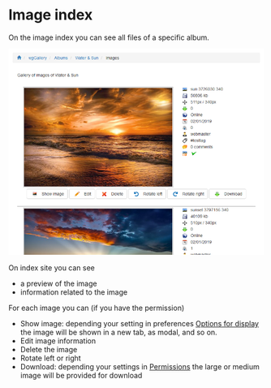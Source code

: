 # Image index

On the image index you can see all files of a specific album.

![](../../.gitbook/assets/imageindex1.png)

On index site you can see

* a preview of the image
* information related to the image

For each image you can \(if you have the permission\)

* Show image: depending your setting in preferences [Options for display](../preferences/options-for-display.md) the image will be shown in a new tab, as modal, and so on.
* Edit image information
* Delete the image
* Rotate left or right
* Download: depending your settings in [Permissions](https://app.gitbook.com/@xoops/s/wggallery-tutorial/~/edit/drafts/-Lsp6ZJlrSkVXk5zy3up/english/administration-menu/permissions) the large or medium image will be provided for download

